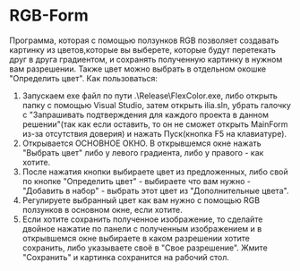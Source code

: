 # RGB-Form

Программа, которая с помощью ползунков RGB позволяет создавать картинку из цветов,которые вы выберете, которые будут перетекать друг в друга градиентом, и сохранять полученную картинку в нужном вам разрешении. Также цвет можно выбрать в отдельном окошке "Определить цвет".
Как пользоваться:
1. Запускаем exe файл по пути .\Release\FlexColor.exe, либо открыть папку с помощью Visual Studio, затем открыть ilia.sln, убрать галочку с "Запрашивать подтверждения для каждого проекта в данном решении"(так как если оставить, то он не сможет открыть MainForm из-за отсутствия доверия) и нажать Пуск(кнопка F5 на клавиатуре).
2. Открывается ОСНОВНОЕ ОКНО. В открывшемся окне нажать "Выбрать цвет" либо у левого градиента, либо у правого - как хотите.
3. После нажатия кнопки выбираете цвет из предложенных, либо свой по кнопке "Определить цвет" - выбираете что вам нужно - "Добавить в набор" - выбрать этот цвет из "Дополнительные цвета".
4. Регулируете выбранный цвет как вам нужно с помощью RGB ползунков в основном окне, если хотите.
5. Если хотите сохранить полученное изображение, то сделайте двойное нажатие по панели с полученным изображением и в открывшемся окне выбираете в каком разрешении хотите сохранить, либо указываете своё в "Свое разрешение". Жмите "Сохранить" и картинка сохранится на рабочий стол.
